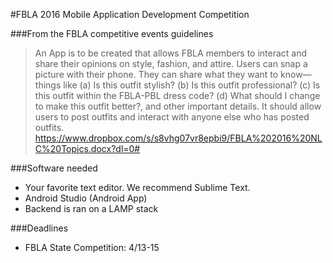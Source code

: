 #FBLA 2016 Mobile Application Development Competition

###From the FBLA competitive events guidelines

>An App is to be created that allows FBLA members to interact and share their opinions on style, fashion, and attire.
>Users can snap a picture with their phone. They can share what they want to know—things like 
>(a) Is this outfit stylish?
>(b) Is this outfit professional?
(c) Is this outfit within the FBLA-PBL dress code?
(d) What should I change to make this outfit better?, and other important details.
>It should allow users to post outfits and interact with anyone else who has posted outfits.
https://www.dropbox.com/s/s8vhg07vr8epbi9/FBLA%202016%20NLC%20Topics.docx?dl=0#

###Software needed
* Your favorite text editor. We recommend Sublime Text.
* Android Studio (Android App)
* Backend is ran on a LAMP stack

###Deadlines
* FBLA State Competition: 4/13-15
